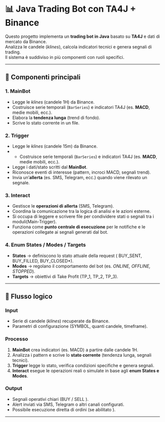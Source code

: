  # 📊 Java Trading Bot con TA4J + Binance

Questo progetto implementa un **trading bot in Java** basato su **TA4J** e dati di mercato da Binance.  
Analizza le candele (*klines*), calcola indicatori tecnici e genera segnali di trading.  
Il sistema è suddiviso in più componenti con ruoli specifici.

---

## 🔄 Componenti principali

### 1. **MainBot**
- Legge le *klines* (candele 1H) da Binance.  
- Costruisce serie temporali (`BarSeries`) e indicatori TA4J (es. **MACD**, medie mobili, ecc.).  
- Elabora la **tendenza lunga** (trend di fondo).  
- Scrive lo stato corrente in un file.  

### 2. **Trigger**
- Legge le *klines* (candele 15m) da Binance.
- - Costruisce serie temporali (`BarSeries`) e indicatori TA4J (es. **MACD**, medie mobili, ecc.).  
- Legge i dati/stato scritti dal **MainBot**.  
- Riconosce eventi di interesse (pattern, incroci MACD, segnali trend).  
- Invia un’**allerta** (es. SMS, Telegram, ecc.) quando viene rilevato un segnale.  

### 3. **Interact**
- Gestisce le **operazioni di allerta** (SMS, Telegram).  
- Coordina la comunicazione tra la logica di analisi e le azioni esterne.  
- Si occupa di leggere e scrivere file per condividere stati o segnali tra i moduli(Main-Trigger).
- Funziona come **punto centrale di esecuzione** per le notifiche e le operazioni collegate ai segnali generati dal bot.


### 4. **Enum States / Modes / Targets**
- **States** → definiscono lo stato attuale della request ( BUY_SENT, BUY_FILLED, BUY_CLOSED*).  
- **Modes** → regolano il comportamento del bot (es. *ONLINE, OFFLINE, STOPPED*).  
- **Targets** → obiettivi di Take Profit  (TP_1, TP_2, TP_3).  

---

## 🔄 Flusso logico

### Input
- Serie di candele (*klines*) recuperate da Binance.  
- Parametri di configurazione (SYMBOL, quanti candele, timeframe).  

### Processo
1. **MainBot** crea indicatori (es. MACD) a partire dalle candele 1H.  
2. Analizza i pattern e scrive lo **stato corrente** (tendenza lunga, segnali tecnici).  
3. **Trigger** legge lo stato, verifica condizioni specifiche e genera segnali.  
4. **Interact** esegue le operazioni reali o simulate in base agli **enum States e Modes**.  

### Output
- Segnali operativi chiari (BUY / SELL ).  
- Alert inviati via SMS, Telegram o altri canali configurati.  
- Possibile esecuzione diretta di ordini (se abilitato ).  

---


